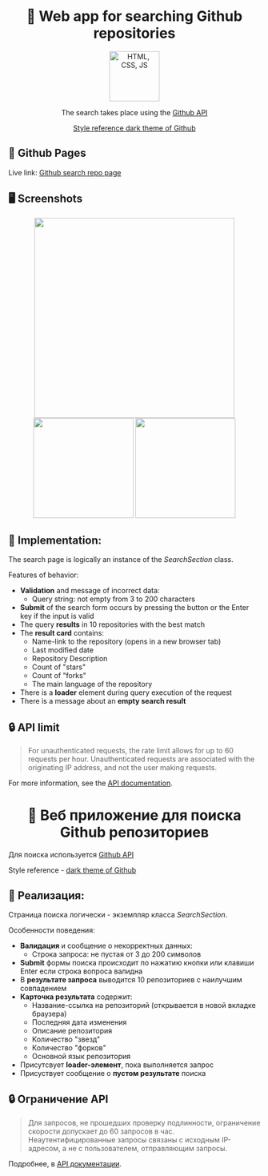 <h1 align="center">📂 Web app for searching Github repositories</h1>

<p align="center">
    <img height="100px" alt="HTML, CSS, JS" src="https://user-images.githubusercontent.com/99616798/225798818-8fdb9041-e98d-427a-bd68-c56ba7babdc6.png" />
</p>

<p align="center">
   <span>The search takes place using the <a href="https://docs.github.com/en/rest?apiVersion=2022-11-28)">Github API</span>
</p>

<p align="center">
   Style reference <a href="https://github.com/">dark theme of Github</a>
</p>

## 🔗 Github Pages

Live link: [Github search repo page](https://safym.github.io/git-repo-search/)

## 🖥️ Screenshots

<p align="center">
    <img height="400px" src="https://user-images.githubusercontent.com/99616798/225789642-c992c1a7-6c92-4abd-9b63-96d194951216.png" />
    <img height="200px" src="https://user-images.githubusercontent.com/99616798/225789656-6c6a857d-4bc5-4dad-ac40-837eed007d2b.png" />
    <img height="200px" src="https://user-images.githubusercontent.com/99616798/225789649-da5f0e79-d0c8-44fd-89f2-7489c2369cea.png" />
</p>

## 📑 Implementation:

The search page is logically an instance of the *SearchSection* class.

Features of behavior:

* **Validation** and message of incorrect data:
    + Query string: not empty from 3 to 200 characters
* **Submit** of the search form occurs by pressing the button or the Enter key if the input is valid
* The query **results** in 10 repositories with the best match
* The **result card** contains:
    + Name-link to the repository (opens in a new browser tab)
    + Last modified date
    + Repository Description
    + Count of "stars"
    + Count of "forks"
    + The main language of the repository
* There is a **loader** element during query execution of the request
* There is a message about an **empty search result**


## 🔒 API limit

> For unauthenticated requests, the rate limit allows for up to 60 requests per hour. Unauthenticated requests are associated with the originating IP address, and not the user making requests.

For more information, see the [API documentation](https://docs.github.com/ru/rest/overview/resources-in-the-rest-api?apiVersion=2022-11-28).


<h1 align="center">📂 Веб приложение для поиска Github репозиториев</h1>

Для поиска используется [Github API](https://docs.github.com/en/rest?apiVersion=2022-11-28)

Style reference - [dark theme of Github](https://github.com/)

## 📑 Реализация:

Страница поиска логически - экземпляр класса *SearchSection*.

Особенности поведения:

* **Валидация** и сообщение о некорректных данных:
    + Строка запроса: не пустая от 3 до 200 символов
* **Submit** формы поиска происходит по нажатию кнопки или клавиши Enter если строка вопроса валидна
* В **результате запроса** выводится 10 репозиториев с наилучшим совпадением
* **Карточка результата** содержит:
    + Название-ссылка на репозиторий (открывается в новой вкладке браузера)
    + Последняя дата изменения
    + Описание репозитория
    + Количество "звезд"
    + Количество "форков"
    + Основной язык репозитория
* Присутсвует **loader-элемент**, пока выполняется запрос
* Присуствует сообщение о **пустом результате** поиска
    
## 🔒 Ограничение API

> Для запросов, не прошедших проверку подлинности, ограничение скорости допускает до 60 запросов в час. Неаутентифицированные запросы связаны с исходным IP-адресом, а не с пользователем, отправляющим запросы.

Подробнее, в [API документации](https://docs.github.com/ru/rest/overview/resources-in-the-rest-api?apiVersion=2022-11-28).
